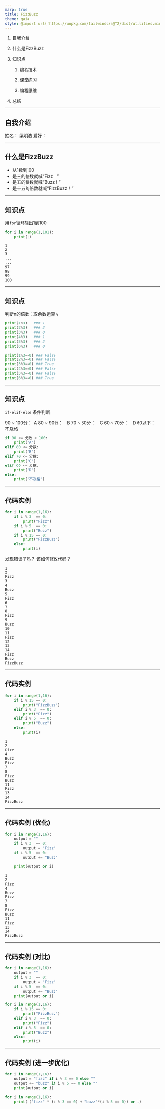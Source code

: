 ```yaml
---
marp: true
title: FizzBuzz
theme: gaia
style: @import url('https://unpkg.com/tailwindcss@^2/dist/utilities.min.css');
---
```

1. 自我介绍
2. 什么是FizzBuzz
3. 知识点
    1. 编程技术

    2. 课堂练习
    2. 编程思维

5. 总结

---

## 自我介绍

姓名： 梁明浩
爱好：

---

## 什么是FizzBuzz

* 从1数到100
* 是三的倍数就喊“Fizz！”
* 是五的倍数就喊“Buzz！”
* 是十五的倍数就喊“FizzBuzz！”

---

## 知识点

用```for```循环输出1到100

```python
for i in range(1,101):
    print(i)
```

```
1
2
3
...
...
97
98
99
100
```

---
## 知识点
判断n的倍数：取余数运算 ```%```
<div class="grid grid-cols-2 gap-4">
<div>

```python
print(1%3)   ### 1
print(2%3)   ### 2
print(3%3)   ### 0
print(4%3)   ### 1
print(5%3)   ### 2
print(6%3)   ### 0
```

</div>

<div>

```python
print(1%3==0) ### False
print(2%3==0) ### False
print(3%3==0) ### True
print(4%3==0) ### False
print(5%3==0) ### False
print(6%3==0) ### True
```
</div>

---
## 知识点 
```if-elif-else``` 条件判断
<div class="grid grid-cols-2 gap-4">

<div>


90 ~ 100分： &nbsp;A
80 ~  90分：&emsp;B
70 ~  80分：&emsp;C
60 ~  70分：&emsp;D
60以下：&emsp;不及格

</div>

<div>

```python
if 90 <= 分数 < 100:
    print("A") 
elif 80 <= 分数:
    print("B")
elif 70 <= 分数: 
    print("C")
elif 60 <= 分数:
    print("D")
else:
    print("不及格")

```
</div>
</div>

---
## 代码实例

<div class="grid grid-cols-2 gap-4">
<div>

```python
for i in range(1,16):
    if i % 3  == 0:
        print("Fizz")
    if i % 5  == 0:
        print("Buzz")
    if i % 15 == 0:
        print("FizzBuzz")
    else:
        print(i)
```

发现错误了吗？
该如何修改代码？
</div>
<div>

```
1
2
Fizz
3
4
Buzz
5
Fizz
6
7
8
Fizz
9
Buzz
10
11
Fizz
12
13
14
Fizz
Buzz
FizzBuzz
```
</div>

---
##  代码实例

<div class="grid grid-cols-2 gap-4">
<div>

```python
for i in range(1,16):
    if i % 15 == 0:
        print("FizzBuzz")
    elif i % 3  == 0:
        print("Fizz")
    elif i % 5  == 0:
        print("Buzz")
    else:
        print(i)

```
</div>
<div>

```
1
2
Fizz
4
Buzz
Fizz
7
8
Fizz
Buzz
11
Fizz
13
14
FizzBuzz
```
</div>

---
##  代码实例 (优化)

<div class="grid grid-cols-2 gap-4">
<div>

```python
for i in range(1,16):
    output = ""
    if i % 3  == 0:
        output = "Fizz"
    if i % 5  == 0:
        output += "Buzz"
    
    print(output or i)

```
</div>
<div>

```
1
2
Fizz
4
Buzz
Fizz
7
8
Fizz
Buzz
11
Fizz
13
14
FizzBuzz
```
</div>

---
##  代码实例 (对比)

<div class="grid grid-cols-2 gap-4">
<div>

```python
for i in range(1,16):
    output = ""
    if i % 3  == 0:
        output = "Fizz"
    if i % 5  == 0:
        output += "Buzz"
    print(output or i)
```
</div>
<div>

```python
for i in range(1,16):
    if i % 15 == 0:
        print("FizzBuzz")
    elif i % 3  == 0:
        print("Fizz")
    elif i % 5  == 0:
        print("Buzz")
    else:
        print(i)
```
</div>

---
##  代码实例 (进一步优化)

<div class="grid grid-cols-2 gap-4">
<div>

```python
for i in range(1,16):
    output = "fizz" if i % 3 == 0 else ""
    output += "buzz" if i % 5 == 0 else ""
    print(output or i)
```
</div>
<div>

```python
for i in range(1,16):
    print( ("fizz" * (i % 3 == 0) + "buzz"*(i % 5 == 0)) or i)
```
</div>

